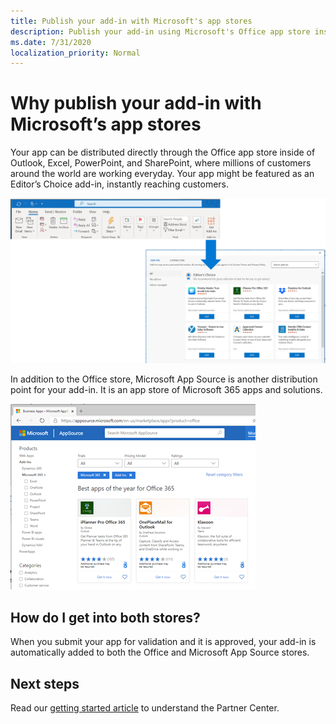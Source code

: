 ```yaml
---
title: Publish your add-in with Microsoft's app stores
description: Publish your add-in using Microsoft's Office app store inside of Outlook, Excel, PowerPoint, and Sharepoint, or distribute it through AppSource. 
ms.date: 7/31/2020
localization_priority: Normal
---
```


# Why publish your add-in with Microsoft’s app stores

Your app can be distributed directly through the Office app store inside of Outlook, Excel, PowerPoint, and SharePoint, where millions of customers around the world are working everyday. Your app might be featured as an Editor’s Choice add-in, instantly reaching customers.

![Apps being featured as the Editor's Choice](./images/new/why-office-store.png)

In addition to the Office store, Microsoft App Source is another distribution point for your add-in. It is  an app store of Microsoft 365 apps and solutions.

![Various apps available in AppSource](./images/new/appsource.png)

## How do I get into both stores?

When you submit your app for validation and it is approved,  your add-in is  automatically added to both the Office and Microsoft App Source stores. 

## Next steps
Read our [getting started article](getting-started.md) to understand the Partner Center.